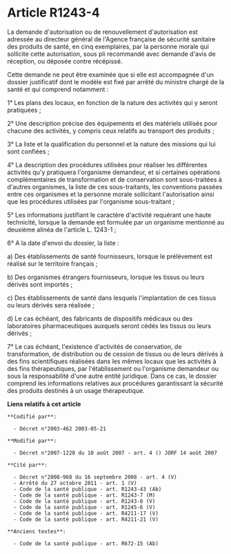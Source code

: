 # Article R1243-4

La demande d'autorisation ou de renouvellement d'autorisation est adressée au directeur général de l'Agence française de
sécurité sanitaire des produits de santé, en cinq exemplaires, par la personne morale qui sollicite cette autorisation, sous
pli recommandé avec demande d'avis de réception, ou déposée contre récépissé.

Cette demande ne peut être examinée que si elle est accompagnée d'un dossier justificatif dont le modèle est fixé par arrêté
du ministre chargé de la santé et qui comprend notamment :

1° Les plans des locaux, en fonction de la nature des activités qui y seront pratiquées ;

2° Une description précise des équipements et des matériels utilisés pour chacune des activités, y compris ceux relatifs au
transport des produits ;

3° La liste et la qualification du personnel et la nature des missions qui lui sont confiées ;

4° La description des procédures utilisées pour réaliser les différentes activités qu'y pratiquera l'organisme demandeur, et
si certaines opérations complémentaires de transformation et de conservation sont sous-traitées à d'autres organismes, la
liste de ces sous-traitants, les conventions passées entre ces organismes et la personne morale sollicitant l'autorisation
ainsi que les procédures utilisées par l'organisme sous-traitant ;

5° Les informations justifiant le caractère d'activité requérant une haute technicité, lorsque la demande est formulée par un
organisme mentionné au deuxième alinéa de l'article L. 1243-1 ;

6° A la date d'envoi du dossier, la liste :

a) Des établissements de santé fournisseurs, lorsque le prélèvement est réalisé sur le territoire français ;

b) Des organismes étrangers fournisseurs, lorsque les tissus ou leurs dérivés sont importés ;

c) Des établissements de santé dans lesquels l'implantation de ces tissus ou leurs dérivés sera réalisée ;

d) Le cas échéant, des fabricants de dispositifs médicaux ou des laboratoires pharmaceutiques auxquels seront cédés les
tissus ou leurs dérivés ;

7° Le cas échéant, l'existence d'activités de conservation, de transformation, de distribution ou de cession de tissus ou de
leurs dérivés à des fins scientifiques réalisées dans les mêmes locaux que les activités à des fins thérapeutiques, par
l'établissement ou l'organisme demandeur ou sous la responsabilité d'une autre entité juridique. Dans ce cas, le dossier
comprend les informations relatives aux procédures garantissant la sécurité des produits destinés à un usage thérapeutique.

**Liens relatifs à cet article**

	**Codifié par**:

	  - Décret n°2003-462 2003-05-21

	**Modifié par**:

	  - Décret n°2007-1220 du 10 août 2007 - art. 4 () JORF 14 août 2007

	**Cité par**:

	  - Décret n°2008-968 du 16 septembre 2008 - art. 4 (V)
	  - Arrêté du 27 octobre 2011 - art. 1 (V)
	  - Code de la santé publique - art. R1243-43 (Ab)
	  - Code de la santé publique - art. R1243-7 (M)
	  - Code de la santé publique - art. R1243-8 (V)
	  - Code de la santé publique - art. R1245-6 (V)
	  - Code de la santé publique - art. R4211-17 (V)
	  - Code de la santé publique - art. R4211-21 (V)

	**Anciens textes**:

	  - Code de la santé publique - art. R672-15 (Ab)
